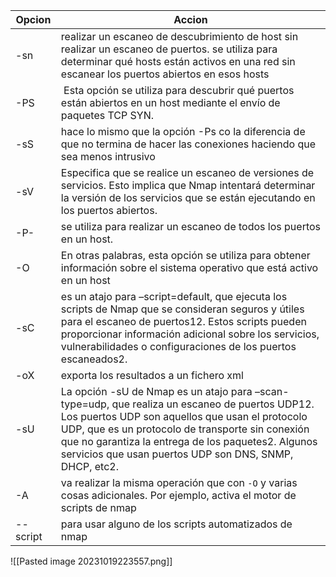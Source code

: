 | Opcion | Accion|
|---------|----|
|-sn | realizar un escaneo de descubrimiento de host sin realizar un escaneo de puertos. se utiliza para determinar qué hosts están activos en una red sin escanear los puertos abiertos en esos hosts  |
|-PS| Esta opción se utiliza para descubrir qué puertos están abiertos en un host mediante el envío de paquetes TCP SYN.|
|-sS| hace lo mismo que la opción -Ps co la diferencia de que no termina de hacer las conexiones haciendo que sea menos intrusivo|
|-sV|Especifica que se realice un escaneo de versiones de servicios. Esto implica que Nmap intentará determinar la versión de los servicios que se están ejecutando en los puertos abiertos.|
|-P-|se utiliza para realizar un escaneo de todos los puertos en un host.|
|-O|En otras palabras, esta opción se utiliza para obtener información sobre el sistema operativo que está activo en un host|
|-sC| es un atajo para –script=default, que ejecuta los scripts de Nmap que se consideran seguros y útiles para el escaneo de puertos12. Estos scripts pueden proporcionar información adicional sobre los servicios, vulnerabilidades o configuraciones de los puertos escaneados2.|
|-oX|exporta los resultados a un fichero xml|
|-sU|La opción -sU de Nmap es un atajo para –scan-type=udp, que realiza un escaneo de puertos UDP12. Los puertos UDP son aquellos que usan el protocolo UDP, que es un protocolo de transporte sin conexión que no garantiza la entrega de los paquetes2. Algunos servicios que usan puertos UDP son DNS, SNMP, DHCP, etc2.|
|-A|va realizar la misma operación que con `-O` y varias cosas adicionales. Por ejemplo, activa el motor de scripts de nmap|
|--script|para usar alguno de los scripts automatizados de nmap|

![[Pasted image 20231019223557.png]]
